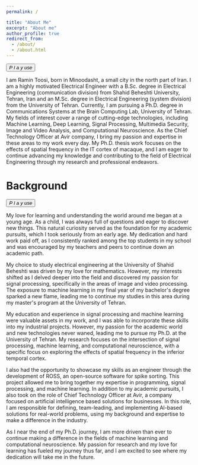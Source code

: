 ```yaml
---
permalink: /

title: "About Me"
excerpt: "About me"
author_profile: true
redirect_from: 
  - /about/
  - /about.html
---
```


<audio src="resources/about.mp3" id="audio"></audio>
<button class="play-pause-button paused" onclick="play()" id="play">
    <i>P</i>
    <i>l</i>
    <i>a</i>
    <i>y</i>
    <i>use</i>
</button>
<script>
    function play() {
        var audio = document.getElementById('audio');
        var button = document.getElementById("play");
        if(button.classList.contains('playing')) {
            audio.pause();
            button.classList.remove('paused', 'playing');
            button.classList.add('paused');
        } else {
            if(button.classList.contains('paused')) {
                audio.play();
                button.classList.add('playing');
            }
        }
        if(!button.classList.contains('paused')) {
                    button.classList.add('paused');
                }
}
</script>

I am Ramin Toosi, born in Minoodasht, a small city in the north part of Iran. I am a highly motivated Electrical Engineer with a B.Sc. degree in Electrical Engineering (communication division) from Shahid Beheshti University, Tehran, Iran and an M.Sc. degree in Electrical Engineering (system division) from the University of Tehran. Currently, I am pursuing a Ph.D. degree in Communications Systems at the Brain Computing Lab, University of Tehran. My fields of interest cover a range of cutting-edge technologies, including Machine Learning, Deep Learning, Signal Processing, Multimedia Security, Image and Video Analysis, and Computational Neuroscience. As the Chief Technology Officer at Avir company, I bring my passion and expertise in these areas to my work every day. My Ph.D. thesis work focuses on the effects of spatial frequency in the IT cortex of macaque, and I am eager to continue advancing my knowledge and contributing to the field of Electrical Engineering through my research and professional endeavors.

# Background

<audio src="resources/background.mp3" id="audio2"></audio>
<button class="play-pause-button paused" onclick="play2()" id="play2">
    <i>P</i>
    <i>l</i>
    <i>a</i>
    <i>y</i>
    <i>use</i>
</button>
<script>
    function play2() {
        var audio = document.getElementById('audio2');
        var button = document.getElementById("play2");
        if(button.classList.contains('playing')) {
            audio.pause();
            button.classList.remove('paused', 'playing');
            button.classList.add('paused');
        } else {
            if(button.classList.contains('paused')) {
                audio.play();
                button.classList.add('playing');
            }
        }
        if(!button.classList.contains('paused')) {
                    button.classList.add('paused');
                }
}
</script>

My love for learning and understanding the world around me began at a young age. As a child, I was always full of questions and eager to discover new things. This natural curiosity served as the foundation for my academic pursuits, which I took seriously from an early age. My dedication and hard work paid off, as I consistently ranked among the top students in my school and was encouraged by my teachers and peers to continue down an academic path.

My choice to study electrical engineering at the University of Shahid Beheshti was driven by my love for mathematics. However, my interests shifted as I delved deeper into the field and discovered my passion for signal processing, specifically in the areas of image and video processing. The exposure to machine learning in my final year of my bachelor's degree sparked a new flame, leading me to continue my studies in this area during my master's program at the University of Tehran.

My education and experience in signal processing and machine learning were valuable assets in my work, and I was able to incorporate these skills into my industrial projects. However, my passion for the academic world and new technologies never waned, leading me to pursue my Ph.D. at the University of Tehran. My research focuses on the intersection of signal processing, machine learning, and computational neuroscience, with a specific focus on exploring the effects of spatial frequency in the inferior temporal cortex.

I also had the opportunity to showcase my skills as an engineer through the development of ROSS, an open-source software for spike sorting. This project allowed me to bring together my expertise in programming, signal processing, and machine learning. In addition to my academic pursuits, I also took on the role of Chief Technology Officer at Avir, a company focused on artificial intelligence based solutions for businesses. In this role, I am responsible for defining, team-leading, and implementing AI-based solutions for real-world problems, using my background and expertise to make a difference in the industry.

As I near the end of my Ph.D. journey, I am more driven than ever to continue making a difference in the fields of machine learning and computational neuroscience. My passion for research and my love for learning has fueled my journey thus far, and I am excited to see where my dedication will take me in the future.